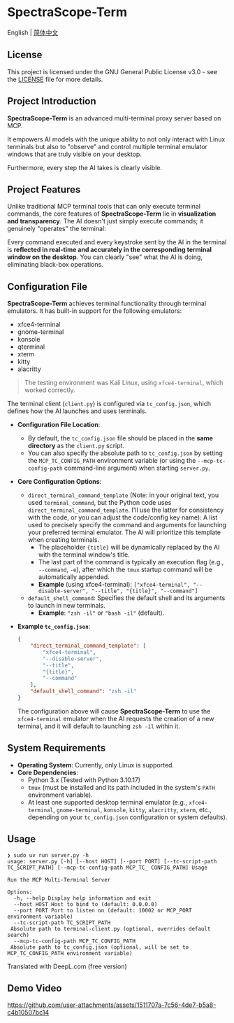 # SpectraScope-Term

English | [简体中文](README_zh.md)

## License

This project is licensed under the GNU General Public License v3.0 - see the [LICENSE](LICENSE) file for more details.

## Project Introduction

**SpectraScope-Term** is an advanced multi-terminal proxy server based on MCP.

It empowers AI models with the unique ability to not only interact with Linux terminals but also to "observe" and control multiple terminal emulator windows that are truly visible on your desktop.

Furthermore, every step the AI takes is clearly visible.

## Project Features

Unlike traditional MCP terminal tools that can only execute terminal commands, the core features of **SpectraScope-Term** lie in **visualization and transparency**. The AI doesn't just simply execute commands; it genuinely "operates" the terminal:

Every command executed and every keystroke sent by the AI in the terminal is **reflected in real-time and accurately in the corresponding terminal window on the desktop**. You can clearly "see" what the AI is doing, eliminating black-box operations.

## Configuration File

**SpectraScope-Term** achieves terminal functionality through terminal emulators. It has built-in support for the following emulators:

*   xfce4-terminal
*   gnome-terminal
*   konsole
*   qterminal
*   xterm
*   kitty
*   alacritty

> The testing environment was Kali Linux, using `xfce4-terminal`, which worked correctly.

The terminal client (`client.py`) is configured via `tc_config.json`, which defines how the AI launches and uses terminals.

*   **Configuration File Location**:
    *   By default, the `tc_config.json` file should be placed in the **same directory** as the `client.py` script.
    *   You can also specify the absolute path to `tc_config.json` by setting the `MCP_TC_CONFIG_PATH` environment variable (or using the `--mcp-tc-config-path` command-line argument) when starting `server.py`.

*   **Core Configuration Options**:
    *   `direct_terminal_command_template` (Note: in your original text, you used `terminal_command`, but the Python code uses `direct_terminal_command_template`. I'll use the latter for consistency with the code, or you can adjust the code/config key name): A list used to precisely specify the command and arguments for launching your preferred terminal emulator. The AI will prioritize this template when creating terminals.
        *   The placeholder `{title}` will be dynamically replaced by the AI with the terminal window's title.
        *   The last part of the command is typically an execution flag (e.g., `--command`, `-e`), after which the `tmux` startup command will be automatically appended.
        *   **Example** (using xfce4-terminal): `["xfce4-terminal", "--disable-server", "--title", "{title}", "--command"]`
    *   `default_shell_command`: Specifies the default shell and its arguments to launch in new terminals.
        *   **Example**: `"zsh -il"` or `"bash -il"` (default).

*   **Example `tc_config.json`**:

    ```json
    {
        "direct_terminal_command_template": [
            "xfce4-terminal",
            "--disable-server",
            "--title",
            "{title}",
            "--command"
        ],
        "default_shell_command": "zsh -il"
    }
    ```

    The configuration above will cause **SpectraScope-Term** to use the `xfce4-terminal` emulator when the AI requests the creation of a new terminal, and it will default to launching `zsh -il` within it.

## System Requirements

*   **Operating System**: Currently, only Linux is supported.
*   **Core Dependencies**:
    *   Python 3.x (Tested with Python 3.10.17)
    *   `tmux` (must be installed and its path included in the system's `PATH` environment variable).
    *   At least one supported desktop terminal emulator (e.g., `xfce4-terminal`, `gnome-terminal`, `konsole`, `kitty`, `alacritty`, `xterm`, etc., depending on your `tc_config.json` configuration or system defaults).

## Usage

``` 
❯ sudo uv run server.py -h
usage: server.py [-h] [--host HOST] [--port PORT] [--tc-script-path TC_SCRIPT_PATH] [--mcp-tc-config-path MCP_TC_ CONFIG_PATH] Usage

Run the MCP Multi-Terminal Server

Options:
  -h, --help Display help information and exit
  --host HOST Host to bind to (default: 0.0.0.0)
  --port PORT Port to listen on (default: 10002 or MCP_PORT environment variable)
  --tc-script-path TC_SCRIPT_PATH 
 Absolute path to terminal-client.py (optional, overrides default search)
  --mcp-tc-config-path MCP_TC_CONFIG_PATH 
 Absolute path to tc_config.json (optional, will be set to MCP_TC_CONFIG_PATH environment variable) 
```

Translated with DeepL.com (free version)

## Demo Video

https://github.com/user-attachments/assets/1511707a-7c56-4de7-b5a8-c4b10507bc14
